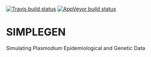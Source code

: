 [![Travis build status](https://travis-ci.org/mrc-ide/SIMPLEGEN.svg?branch=master)](https://travis-ci.org/mrc-ide/SIMPLEGEN)
[![AppVeyor build status](https://ci.appveyor.com/api/projects/status/github/mrc-ide/SIMPLEGEN?branch=master&svg=true)](https://ci.appveyor.com/project/mrc-ide/SIMPLEGEN)

# SIMPLEGEN
Simulating Plasmodium Epidemiological and Genetic Data
